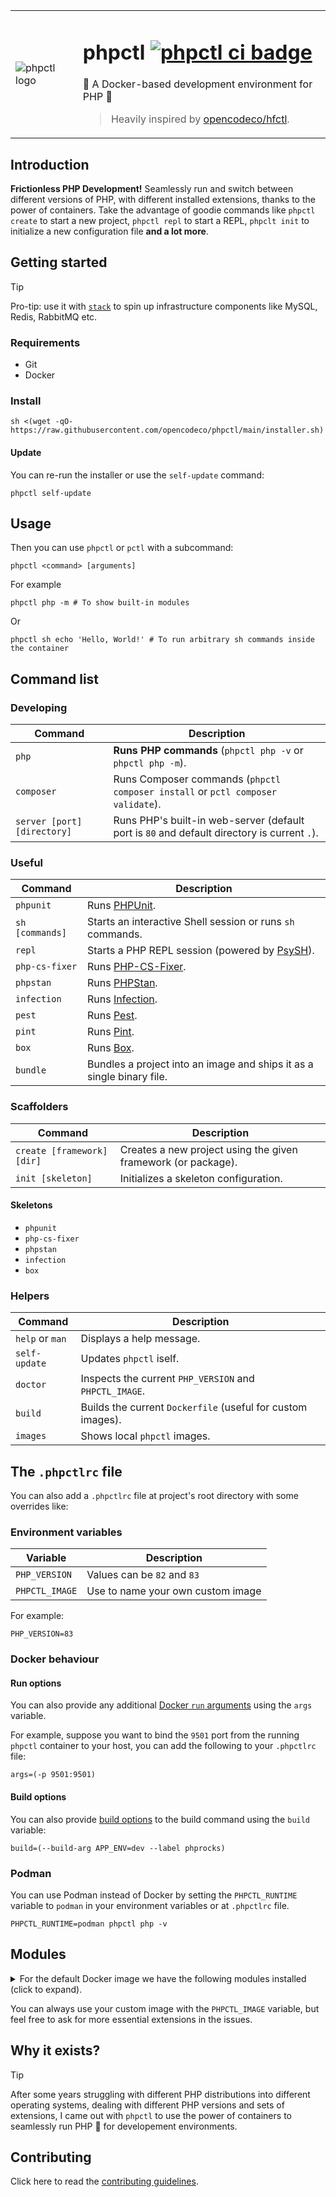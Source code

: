<table>
  <tr>
    <td>
      <img alt="phpctl logo" src="https://github.com/opencodeco/phpctl/assets/183722/f241cca0-aa1d-4776-b4f7-ff17c3f11955">
    </td>
    <td>
      <h1>phpctl <a href="https://github.com/opencodeco/phpctl/actions/workflows/ci.yml"><img alt="phpctl ci badge" src="https://github.com/opencodeco/phpctl/actions/workflows/ci.yml/badge.svg"></a></h1>
      <p>🐳 A Docker-based development environment for PHP 🐘</p>
      <blockquote>Heavily inspired by <a href="https://github.com/opencodeco/hfctl">opencodeco/hfctl</a>.</blockquote>
    </td>
  </tr>
</table>

## Introduction

**Frictionless PHP Development!** Seamlessly run and switch between different versions of PHP, with different installed extensions, thanks to the power of containers.
Take the advantage of goodie commands like `phpctl create` to start a new project, `phpctl repl` to start a REPL, `phpclt init` to initialize a new configuration file **and a lot more**.

## Getting started

> [!TIP]  
> Pro-tip: use it with [`stack`](https://github.com/opencodeco/stack) to spin up infrastructure components like MySQL, Redis, RabbitMQ etc.

### Requirements
- Git
- Docker

### Install
```shell
sh <(wget -qO- https://raw.githubusercontent.com/opencodeco/phpctl/main/installer.sh)
```

#### Update
You can re-run the installer or use the `self-update` command:
```shell
phpctl self-update
```

## Usage
Then you can use `phpctl` or `pctl` with a subcommand:
```shell
phpctl <command> [arguments]
```

For example
```shell
phpctl php -m # To show built-in modules
```
Or
```shell
phpctl sh echo 'Hello, World!' # To run arbitrary sh commands inside the container
```

## Command list

### Developing
| Command                     | Description                                                                                 |
|-----------------------------|---------------------------------------------------------------------------------------------|
| `php`                       | **Runs PHP commands** (`phpctl php -v` or `phpctl php -m`).                                 |
| `composer`                  | Runs Composer commands (`phpctl composer install` or `pctl composer validate`).             |
| `server [port] [directory]` | Runs PHP's built-in web-server (default port is `80` and default directory is current `.`). |

### Useful 
| Command         | Description                                                           |
|-----------------|-----------------------------------------------------------------------|
| `phpunit`       | Runs [PHPUnit](https://phpunit.de/).                                  |
| `sh [commands]` | Starts an interactive Shell session or runs `sh` commands.            |
| `repl`          | Starts a PHP REPL session (powered by [PsySH](https://psysh.org/)).   |
| `php-cs-fixer`  | Runs [PHP-CS-Fixer](https://cs.symfony.com/).                         |
| `phpstan`       | Runs [PHPStan](https://phpstan.org/).                                 |
| `infection`     | Runs [Infection](https://infection.github.io).                        |
| `pest`          | Runs [Pest](https://pestphp.com).                                     |
| `pint`          | Runs [Pint](https://github.com/laravel/pint).                         |
| `box`           | Runs [Box](https://github.com/box-project/box).                       |
| `bundle`        | Bundles a project into an image and ships it as a single binary file. |

### Scaffolders
| Command                    | Description                                                   |
|----------------------------|---------------------------------------------------------------|
| `create [framework] [dir]` | Creates a new project using the given framework (or package). |
| `init [skeleton]`          | Initializes a skeleton configuration.                         |

#### Skeletons
- `phpunit`
- `php-cs-fixer`
- `phpstan`
- `infection`
- `box`

### Helpers
| Command         | Description                                                 |
|-----------------|-------------------------------------------------------------|
| `help` or `man` | Displays a help message.                                    |
| `self-update`   | Updates `phpctl` iself.                                     |
| `doctor`        | Inspects the current `PHP_VERSION` and `PHPCTL_IMAGE`.      |
| `build`         | Builds the current `Dockerfile` (useful for custom images). |
| `images`        | Shows local `phpctl` images.                                |

## The `.phpctlrc` file
You can also add a `.phpctlrc` file at project's root directory with some overrides like:

### Environment variables
| Variable       | Description                       |
|----------------|-----------------------------------|
| `PHP_VERSION`  | Values can be `82` and `83`       |
| `PHPCTL_IMAGE` | Use to name your own custom image |

For example:
```shell
PHP_VERSION=83
```

### Docker behaviour

#### Run options

You can also provide any additional [Docker `run` arguments](https://docs.docker.com/engine/reference/commandline/run/#options) using the `args` variable.

For example, suppose you want to bind the `9501` port from the running `phpctl` container to your host,
you can add the following to your `.phpctlrc` file:
```shell
args=(-p 9501:9501)
```

#### Build options

You can also provide [build options](https://docs.docker.com/engine/reference/commandline/build/) to the build command using the `build` variable:
```shell
build=(--build-arg APP_ENV=dev --label phprocks)
```

### Podman

You can use Podman instead of Docker by setting the `PHPCTL_RUNTIME` variable to `podman` in your environment variables or at `.phpctlrc` file.
```shell
PHPCTL_RUNTIME=podman phpctl php -v
```

## Modules
<details>
<summary>For the default Docker image we have the following modules installed (click to expand).</summary>
<pre>
[PHP Modules]
Core
ctype
curl
date
dom
fileinfo
filter
hash
iconv
igbinary
json
libxml
mbstring
mongodb
msgpack
mysqlnd
openssl
pcntl
pcov
pcre
PDO
pdo_mysql
Phar
posix
random
rdkafka
readline
redis
Reflection
session
SimpleXML
sockets
SPL
standard
swoole
tokenizer
xml
xmlreader
xmlwriter
zlib
</pre>
</details>

You can always use your custom image with the `PHPCTL_IMAGE` variable, but feel free to ask for more essential extensions in the issues.

## Why it exists?
> [!TIP]
> After some years struggling with different PHP distributions into different operating systems, dealing with different PHP versions and sets of extensions,
> I came out with `phpctl` to use the power of containers to seamlessly run PHP :elephant: for developement environments. 


## Contributing

Click here to read the [contributing guidelines](CONTRIBUTING.md).
